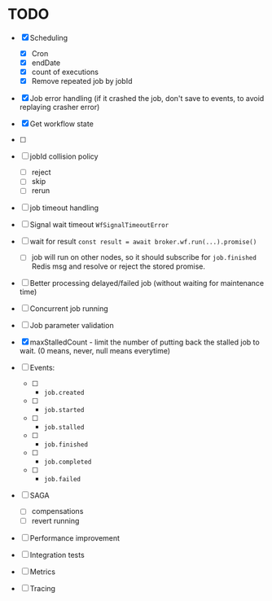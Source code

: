 # TODO

- [x] Scheduling
  - [x] Cron
  - [x] endDate
  - [x] count of executions
  - [x] Remove repeated job by jobId

- [x] Job error handling (if it crashed the job, don't save to events, to avoid replaying crasher error)
- [x] Get workflow state
- [ ] 
- [ ] jobId collision policy
  - [ ] reject
  - [ ] skip
  - [ ] rerun

- [ ] job timeout handling
- [ ] Signal wait timeout `WfSignalTimeoutError`

- [ ] wait for result `const result = await broker.wf.run(...).promise()`
  - [ ] job will run on other nodes, so it should subscribe for `job.finished` Redis msg and resolve or reject the stored promise.

- [ ] Better processing delayed/failed job (without waiting for maintenance time)
- [ ] Concurrent job running
- [ ] Job parameter validation
- [x] maxStalledCount - limit the number of putting back the stalled job to wait. (0 means, never, null means everytime)

- [ ] Events:
  - [ ] - `job.created`
  - [ ] - `job.started`
  - [ ] - `job.stalled`
  - [ ] - `job.finished`
  - [ ] - `job.completed`
  - [ ] - `job.failed`

- [ ] SAGA
  - [ ] compensations
  - [ ] revert running

- [ ] Performance improvement
- [ ] Integration tests
- [ ] Metrics
- [ ] Tracing
